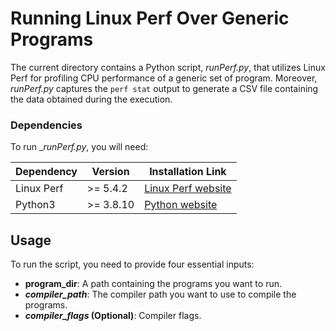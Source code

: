 # Running Linux Perf Over Generic Programs

The current directory contains a Python script, _runPerf.py_, that utilizes Linux Perf for profiling CPU performance of a generic set of program. 
Moreover, _runPerf.py_ captures the `perf stat` output to generate a CSV file containing the data obtained during the execution.

### Dependencies

To run __runPerf.py_, you will need:

| Dependency | Version   | Installation Link                                    |
|------------|-----------|------------------------------------------------------|
| Linux Perf    | >= 5.4.2  | [Linux Perf website](https://perf.wiki.kernel.org/index.php/Main_Page)             |
| Python3    | >= 3.8.10  | [Python website](https://www.python.org)             |


## Usage

To run the script, you need to provide four essential inputs:
- **program_dir**: A path containing the programs you want to run.
- **_compiler_path_**: The compiler path you want to use to compile the programs.
- **_compiler_flags_ (Optional)**: Compiler flags.
